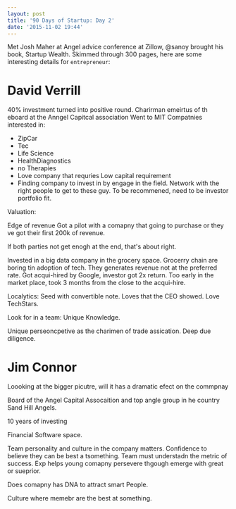 ```yaml
---
layout: post
title: '90 Days of Startup: Day 2'
date: '2015-11-02 19:44'
---
```


Met Josh Maher at Angel advice conference at Zillow, @sanoy brought his book, Startup Wealth. Skimmed through 300 pages, here are some interesting details for `entrepreneur`:

# David Verrill
 40% investment turned into positive round.  Charirman emeirtus of th eboard at the Anngel Capitcal association  Went to MIT  Compatnies interested in:
- ZipCar
- Tec
- Life Science
- HealthDiagnostics
- no Therapies
- Love company that requries Low capital requirement
- Finding company to invest in by engage in the field. Network with the right people to get to these guy. To be recommened, need to be investor portfolio fit.

Valuation:

Edge of revenue Got a pilot with a comapny that going to purchase or they ve got their first 200k of revenue.

If both parties not get enogh at the end, that's about right.

Invested in a big data company in the grocery space.  Grocerry chain are boring tin adoption of tech. They generates revenue not at the preferred rate. Got acqui-hired by Google, investor got 2x return. Too early in the market place, took 3 months from the close to the acqui-hire.

Localytics: Seed with convertible note. Loves that the CEO showed. Love TechStars.

Look for in a team: Unique Knowledge.

Unique perseoncpetive as the charimen of trade assication. Deep due diligence.

# Jim Connor
Loooking at the bigger picutre, will it has a dramatic efect on the commpnay

Board of the Angel Capital Assocaition and top angle group in he country Sand Hill Angels.

10 years of investing

Financial Software space.

Team personality and culture in the company matters. Confidence to believe they can be best a tsomething. Team must understadn the metric of success. Exp helps young comapny persevere thgough emerge with great or sueprior.

Does comapny has DNA to attract smart People.

Culture where memebr are the best at something.
